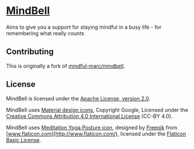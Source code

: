 # [MindBell](https://github.com/udamken/mindbell/wiki)

Aims to give you a support for staying mindful in a busy life - for remembering what really counts

## Contributing

This is originally a fork of [mindful-marc/mindbell](https://github.com/mindful-marc/mindbell).

## License

MindBell is licensed under the [Apache License, version 2.0](http://www.apache.org/licenses/).

MindBell uses [Material design icons](https://design.google.com/icons/),
Copyright Google,
Licensed under the [Creative Commons Attribution 4.0 International License</a> (CC-BY 4.0)](http://creativecommons.org/licenses/by/4.0/).

MindBell uses [Meditation Yoga Posture icon](http://www.flaticon.com/free-icon/meditation-yoga-posture_10540),
designed by [Freepik](http://www.freepik.com) from [www.flaticon.com](http://www.flaticon.com/),
licensed under the [Flaticon Basic License](http://file005.flaticon.com/downloads/license/license.pdf).
